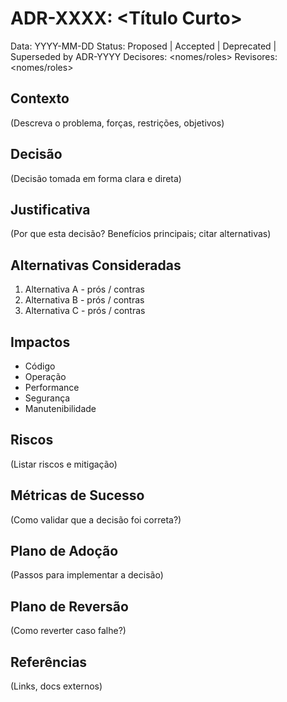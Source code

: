 # ADR-XXXX: <Título Curto>

Data: YYYY-MM-DD
Status: Proposed | Accepted | Deprecated | Superseded by ADR-YYYY
Decisores: <nomes/roles>
Revisores: <nomes/roles>

## Contexto
(Descreva o problema, forças, restrições, objetivos)

## Decisão
(Decisão tomada em forma clara e direta)

## Justificativa
(Por que esta decisão? Benefícios principais; citar alternativas)

## Alternativas Consideradas
1. Alternativa A - prós / contras
2. Alternativa B - prós / contras
3. Alternativa C - prós / contras

## Impactos
- Código
- Operação
- Performance
- Segurança
- Manutenibilidade

## Riscos
(Listar riscos e mitigação)

## Métricas de Sucesso
(Como validar que a decisão foi correta?)

## Plano de Adoção
(Passos para implementar a decisão)

## Plano de Reversão
(Como reverter caso falhe?)

## Referências
(Links, docs externos)
